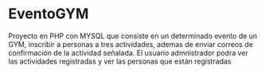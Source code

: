 # EventoGYM
Proyecto en PHP con MYSQL que consiste en un determinado evento de un GYM, inscribir a personas a tres actividades, ademas de enviar correos de confirmación de la actividad señalada. El usuario admnistrador podra ver las actividades registradas y ver las personas que están registradas
